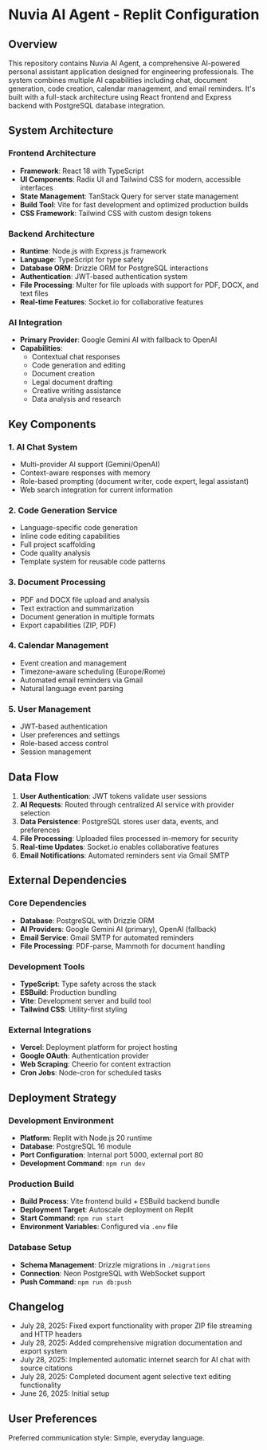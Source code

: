 # Nuvia AI Agent - Replit Configuration

## Overview

This repository contains Nuvia AI Agent, a comprehensive AI-powered personal assistant application designed for engineering professionals. The system combines multiple AI capabilities including chat, document generation, code creation, calendar management, and email reminders. It's built with a full-stack architecture using React frontend and Express backend with PostgreSQL database integration.

## System Architecture

### Frontend Architecture
- **Framework**: React 18 with TypeScript
- **UI Components**: Radix UI and Tailwind CSS for modern, accessible interfaces
- **State Management**: TanStack Query for server state management
- **Build Tool**: Vite for fast development and optimized production builds
- **CSS Framework**: Tailwind CSS with custom design tokens

### Backend Architecture
- **Runtime**: Node.js with Express.js framework
- **Language**: TypeScript for type safety
- **Database ORM**: Drizzle ORM for PostgreSQL interactions
- **Authentication**: JWT-based authentication system
- **File Processing**: Multer for file uploads with support for PDF, DOCX, and text files
- **Real-time Features**: Socket.io for collaborative features

### AI Integration
- **Primary Provider**: Google Gemini AI with fallback to OpenAI
- **Capabilities**: 
  - Contextual chat responses
  - Code generation and editing
  - Document creation
  - Legal document drafting
  - Creative writing assistance
  - Data analysis and research

## Key Components

### 1. AI Chat System
- Multi-provider AI support (Gemini/OpenAI)
- Context-aware responses with memory
- Role-based prompting (document writer, code expert, legal assistant)
- Web search integration for current information

### 2. Code Generation Service
- Language-specific code generation
- Inline code editing capabilities
- Full project scaffolding
- Code quality analysis
- Template system for reusable code patterns

### 3. Document Processing
- PDF and DOCX file upload and analysis
- Text extraction and summarization
- Document generation in multiple formats
- Export capabilities (ZIP, PDF)

### 4. Calendar Management
- Event creation and management
- Timezone-aware scheduling (Europe/Rome)
- Automated email reminders via Gmail
- Natural language event parsing

### 5. User Management
- JWT-based authentication
- User preferences and settings
- Role-based access control
- Session management

## Data Flow

1. **User Authentication**: JWT tokens validate user sessions
2. **AI Requests**: Routed through centralized AI service with provider selection
3. **Data Persistence**: PostgreSQL stores user data, events, and preferences
4. **File Processing**: Uploaded files processed in-memory for security
5. **Real-time Updates**: Socket.io enables collaborative features
6. **Email Notifications**: Automated reminders sent via Gmail SMTP

## External Dependencies

### Core Dependencies
- **Database**: PostgreSQL with Drizzle ORM
- **AI Providers**: Google Gemini AI (primary), OpenAI (fallback)
- **Email Service**: Gmail SMTP for automated reminders
- **File Processing**: PDF-parse, Mammoth for document handling

### Development Tools
- **TypeScript**: Type safety across the stack
- **ESBuild**: Production bundling
- **Vite**: Development server and build tool
- **Tailwind CSS**: Utility-first styling

### External Integrations
- **Vercel**: Deployment platform for project hosting
- **Google OAuth**: Authentication provider
- **Web Scraping**: Cheerio for content extraction
- **Cron Jobs**: Node-cron for scheduled tasks

## Deployment Strategy

### Development Environment
- **Platform**: Replit with Node.js 20 runtime
- **Database**: PostgreSQL 16 module
- **Port Configuration**: Internal port 5000, external port 80
- **Development Command**: `npm run dev`

### Production Build
- **Build Process**: Vite frontend build + ESBuild backend bundle
- **Deployment Target**: Autoscale deployment on Replit
- **Start Command**: `npm run start`
- **Environment Variables**: Configured via `.env` file

### Database Setup
- **Schema Management**: Drizzle migrations in `./migrations`
- **Connection**: Neon PostgreSQL with WebSocket support
- **Push Command**: `npm run db:push`

## Changelog

- July 28, 2025: Fixed export functionality with proper ZIP file streaming and HTTP headers
- July 28, 2025: Added comprehensive migration documentation and export system
- July 28, 2025: Implemented automatic internet search for AI chat with source citations
- July 28, 2025: Completed document agent selective text editing functionality
- June 26, 2025: Initial setup

## User Preferences

Preferred communication style: Simple, everyday language.
